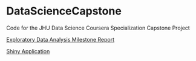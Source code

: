 DataScienceCapstone
===================

Code for the JHU Data Science Coursera Specialization Capstone Project

[Exploratory Data Analysis Milestone Report](http://rpubs.com/mspcvsp/capstoneProjectEDA)

[Shiny Application](https://datasciencespm.shinyapps.io/EnglishLanguageTextPredictor/)
